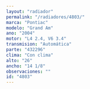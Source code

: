 ```yaml
---
layout: "radiador"
permalink: "/radiadores/4803/"
marca: "Pontiac"
modelo: "Grand Am"
ano: "2004"
motor: "L4 2.4, V6 3.4"
transmision: "Automática"
parte: "432296"
clima: "Con clima"
alto: "26"
ancho: "14 1/8"
observaciones: ""
id: "4803"
---
```


